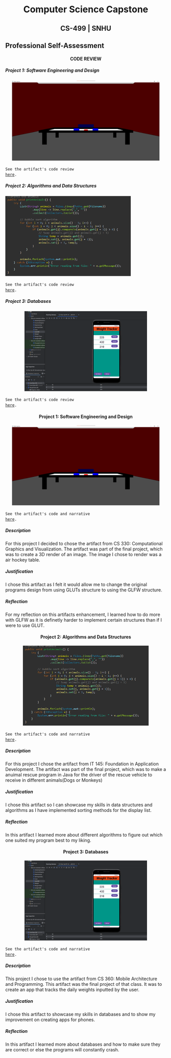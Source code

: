 # <center>Computer Science Capstone</center>
  
## <center>CS-499 | SNHU</center>

## Professional Self-Assessment


#### <center>CODE REVIEW</center>
##### Project 1: Software Engineering and Design

<center>
  <a href="https://github.com/Russellwillis/Russellwillis.github.io/tree/main/CS330%20Final%20-%20Software%20Engineering%20and%20Design" title="Click me to view the artifact">
    <img src="SED.png" height=250>
  </a>
</center>

<code>See the artifact's code review <a href="https://youtu.be/zTK3yx63vlM">here</a>.</code>

##### Project 2: Algorithms and Data Structures<center>

 <a href="https://github.com/Russellwillis/Russellwillis.github.io/tree/main/IT%20145%20-%20Algorithms%20and%20data%20structure/Enhanced" title="Click me to view the artifact">
    <img src="BubbleSortAlgorithm.png" height=250>
  </a>
</center>

<code>See the artifact's code review <a href="https://youtu.be/y0UvEotS7NA">here</a>.</code>

##### Project 3: Databases

<center>
 <a href="https://github.com/Russellwillis/Russellwillis.github.io/tree/main/CS360%20-%20Databases" title="Click me to view the artifact">
    <img src="WeightsDatabase.png" height=250>
  </a>
</center>

<code>See the artifact's code review <a href="https://youtu.be/KBWjrAvvmic">here</a>.</code>


#### <center>Project 1: Software Engineering and Design</center>

<center>
  <a href="https://github.com/Russellwillis/Russellwillis.github.io/tree/main/CS330%20Final%20-%20Software%20Engineering%20and%20Design" title="Click me to view the artifact">
    <img src="SED.png" height=250>
  </a>
</center>

<code>See the artifact's code and narrative <a href="https://github.com/Russellwillis/Russellwillis.github.io/tree/main/CS330%20Final%20-%20Software%20Engineering%20and%20Design">here</a>.</code>

##### Description

For this project I decided to chose the artifact from CS 330: Computational Graphics and Visualization. The artifact was part of the final project, which was to create a 3D render of an image. The image I chose to render was a air hockey table.
##### Justification

I chose this artifact as I felt it would allow me to change the original programs design from using GLUTs structure to using the GLFW structure.
##### Reflection

For my reflection on this artifacts enhancement, I learned how to do more with GLFW as it is definetly harder to implement certain structures than if I were to use GLUT.
#### <center>Project 2: Algorithms and Data Structures</center>

<center>
 <a href="https://github.com/Russellwillis/Russellwillis.github.io/tree/main/IT%20145%20-%20Algorithms%20and%20data%20structure/Enhanced" title="Click me to view the artifact">
    <img src="BubbleSortAlgorithm.png" height=250>
  </a>
</center>

<code>See the artifact's code  and narrative <a href="https://github.com/Russellwillis/Russellwillis.github.io/tree/main/IT%20145%20-%20Algorithms%20and%20data%20structure/Enhanced">here</a>.</code>

##### Description

For this project I chose the artifact from IT 145: Foundation in Application Development. The artifact was part of the final project, which was to make a anuimal rescue program in Java for the driver of the rescue vehicle to receive in different animals(Dogs or Monkeys)

##### Justification

I chose this artifact so I can showcase my skills in data structures and algorithms as I have implemented sorting methods for the display list.

##### Reflection

In this artifact I learned more about different algorithms to figure out which one suited my program best to my liking.

#### <center>Project 3: Databases</center>

<center>
 <a href="https://github.com/Russellwillis/Russellwillis.github.io/tree/main/CS360%20-%20Databases" title="Click me to view the artifact">
    <img src="WeightsDatabase.png" height=250>
  </a>
</center>

<code>See the artifact's code  and narrative <a href="https://github.com/Russellwillis/Russellwillis.github.io/tree/main/CS360%20-%20Databases">here</a>.</code>

##### Description

This project I chose to use the artifact from CS 360: Mobile Architecture and Programming. This artifact was the final project of that class. It was to create an app that tracks the daily weights inputted by the user.

##### Justification

I chose this artifact to showcase my skills in databases and to show my improvement on creating apps for phones.
##### Reflection

In this artifact I learned more about databases and how to make sure they are correct or else the programs will constantly crash.
